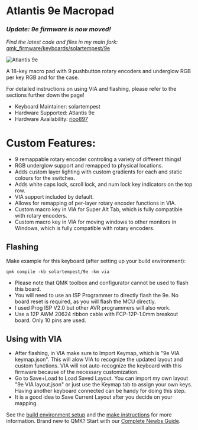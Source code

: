 # Atlantis 9e Macropad

### *Update: 9e firmware is now moved!*
*Find the latest code and files in my main fork:* [qmk_firmware/keyboards/solartempest/9e](https://github.com/solartempest/qmk_firmware/tree/master/keyboards/solartempest/9e)

![Atlantis 9e](https://i.imgur.com/hFuZyXU.jpg)

A 18-key macro pad with 9 pushbutton rotary encoders and underglow RGB per key RGB and for the case.

For detailed instructions on using VIA and flashing, please refer to the sections further down the page!

* Keyboard Maintainer: solartempest
* Hardware Supported: Atlantis 9e
* Hardware Availability: [rioo897](https://shop198276076.world.taobao.com/index.htm?spm=2013.1.w5002-23418336364.2.3f4d7d51DkVX3s)

# Custom Features:

-   9 remappable rotary encoder controling a variety of different things!
-   RGB underglow support and remapped to physical locations.
-   Adds custom layer lighting with custom gradients for each and static colours for the switches.
-   Adds white caps lock, scroll lock, and num lock key indicators on the top row.
-   VIA support included by default.
-   Allows for remapping of per-layer rotary encoder functions in VIA.
-   Custom macro key in VIA for Super Alt Tab, which is fully compatible with rotary encoders.
-   Custom macro key in VIA for moving windows to other monitors in Windows, which is fully compatible with rotary encoders.


## Flashing

Make example for this keyboard (after setting up your build environment):

    qmk compile -kb solartempest/9e -km via

-   Please note that QMK toolbox and configurator cannot be used to flash this board.
-   You will need to use an ISP Programmer to directly flash the 9e. No board reset is required, as you will flash the MCU directly.
-   I used Prog ISP V2.0 but other AVR programmers will also work.
-   Use a 12P AWM 20624 ribbon cable with FCP-12P-1.0mm breakout board. Only 10 pins are used.

## Using with VIA

-   After flashing, in VIA make sure to Import Keymap, which is "9e VIA keymap.json". This will alow VIA to recognize the updated layout and custom functions. VIA will not auto-recognize the keyboard with this firmware because of the necessary customization.
-   Go to Save+Load to Load Saved Layout. You can import my own layout "9e VIA layout.json" or just use the Keymap tab to assign your own keys. Having another keyboard connected can be handy for doing this step.
-   It is a good idea to Save Current Layout after you decide on your mapping.

See the [build environment setup](https://docs.qmk.fm/#/getting_started_build_tools) and the [make instructions](https://docs.qmk.fm/#/getting_started_make_guide) for more information. Brand new to QMK? Start with our [Complete Newbs Guide](https://docs.qmk.fm/#/newbs).
